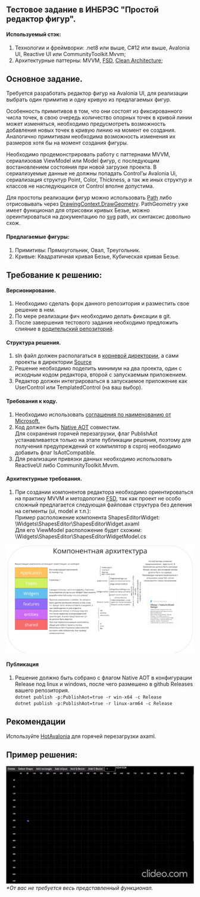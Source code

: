 Тестовое задание в ИНБРЭС "Простой редактор фигур".
----------------------------
#### Используемый стэк:
1. Технологии и фреймворки: .net8 или выше, C#12 или выше, Avalonia UI, Reactive UI или CommunityToolkit.Mvvm;
2. Архитектурные паттерны: MVVM, [FSD](https://feature-sliced.github.io/documentation/ru/docs/get-started/overview), [Clean Architecture](https://www.youtube.com/watch?v=WlCDcr8JYFU);

## Основное задание.
Требуется разработать редактор фигур на Avalonia UI, для реализации выбрать один примитив и одну кривую из предлагаемых фигур.

Особенность примитивов в том, что они состоят из фиксированного числа точек, в свою очередь количество опорных точек в кривой линии может изменяться, необходимо предусмотреть возможность добавления новых точек в кривую линию на момент ее создания. Аналогично примитивам необходима возможность изменения их размеров хотя бы на момент создания фигуры.

Необходимо продемонстрировать работу с паттернами MVVM, сериализовав ViewModel или Model фигур, с последующим востановлением состояния при новой загрузке проекта. В сериализуемые данные не должны попадать Control'ы Avalonia Ui, сериализация структур Point, Color, Thickness, а так же иных структур и классов не наследующихся от Сontrol вполне допустима. 

Для простоты реализации фигур можно использовать [Path](https://docs.avaloniaui.net/ru/docs/guides/graphics-and-animation/graphics-and-animations) либо отрисовывать через [DrawingContext.DrawGeometry](https://reference.avaloniaui.net/api/Avalonia.Media/DrawingContext/E76A87CD). PathGeometry уже имеет функционал для отрисовки кривых Безье, можно ореинтироваться на документацию по [svg](https://developer.mozilla.org/ru/docs/Web/SVG/Tutorials/SVG_from_scratch/Paths) path, их синтаксис довольно схож.


#### Предлагаемые фигуры:
1. Примитивы: Прямоугольник, Овал, Треугольник.
2. Кривые: Квадратичная кривая Безье, Кубическая кривая Безье.

## Требование к решению:

####  Версионирование.
1. Необходимо сделать форк данного репозитория и разместить свое решение в нем.
2. По мере реализации фич необходимо делать фиксации в git.
3. После завершения тестового задания необходимо предложить слияние в [родительский репозиторий](https://github.com/Andreev-Da/Inbres.TestWork.ShapeEditor).

#### Структура решения.
1. sln файл должен располагаться в [корневой директории](.), а сами проекты в директории [Source](Source)
2. Решение необходимо поделить минимум на два проекта, один с исходным кодом редактора, второй с запускаемым приложением.
3. Редактор должен интегрироваться в запускаемое приложение как UserControl или TemplatedControl (на ваш выбор).

#### Требования к коду.
1. Необходимо использовать [соглашения по наименованию от Microsoft.](https://learn.microsoft.com/ru-ru/dotnet/standard/design-guidelines/general-naming-conventions)
2. Код должен быть [Native AOT](https://learn.microsoft.com/en-us/dotnet/core/deploying/native-aot/?tabs=windows%2Cnet8) совместим.
   <br>Для сохранения горячей перезагрузки, флаг PublishAot устанавливается только на этапе публикации решения, поэтому для получения предупреждений от компилятор в csproj необходимо добавить флаг IsAotCompatible.
3. Для реализации привязки данных необходимо использовать ReactiveUI либо CommunityToolkit.Mvvm.


#### Архитектурные требования.
1. При создании компонентов редактора необходимо ориентироваться на практику MVVM и методологию [FSD](https://feature-sliced.github.io/documentation/ru/docs/get-started/overview), так как проект не особо сложный предлагается следующая файловая структура без деления на сегменты (ui, model и т.п.):
   <br>Пример расположение компонента ShapesEditorWidget: \Widgets\ShapesEditor\ShapesEditorWidget.axaml
   <br>Для его ViewModel расположение будет схожим: \Widgets\ShapesEditor\ShapesEditorWidgetModel.cs

![предлагаемое расположение компонентов](Assets/ComponentsArchitecture.png)

#### Публикация
1. Решение должно быть собрано c флагом Native AOT в конфигурации Release под linux и windows, после чего размешено в github Releases вашего репозитория.
   <br> `dotnet publish -p:PublishAot=true -r win-x64 -c Release`
   <br> `dotnet publish -p:PublishAot=true -r linux-arm64 -c Release`


## Рекомендации
Используйте [HotAvalonia](https://github.com/Kira-NT/HotAvalonia) для горячей перезагрузки axaml.

## Пример решения: 
![Sample video](/Assets/Sample.gif)
_*От вас не требуется весь представленный функционал._
